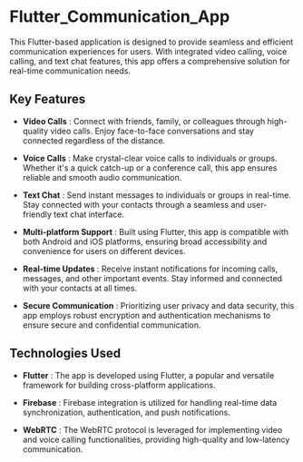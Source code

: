 # Flutter_Communication_App
This Flutter-based application is designed to provide seamless and efficient communication experiences for users. With integrated video calling, voice calling, and text chat features, this app offers a comprehensive solution for real-time communication needs.

## Key Features
- **Video Calls** : Connect with friends, family, or colleagues through high-quality video calls. Enjoy face-to-face conversations and stay connected regardless of the distance.

- **Voice Calls** : Make crystal-clear voice calls to individuals or groups. Whether it's a quick catch-up or a conference call, this app ensures reliable and smooth audio communication.

- **Text Chat** : Send instant messages to individuals or groups in real-time. Stay connected with your contacts through a seamless and user-friendly text chat interface.

- **Multi-platform Support** : Built using Flutter, this app is compatible with both Android and iOS platforms, ensuring broad accessibility and convenience for users on different devices.

- **Real-time Updates** : Receive instant notifications for incoming calls, messages, and other important events. Stay informed and connected with your contacts at all times.

- **Secure Communication** : Prioritizing user privacy and data security, this app employs robust encryption and authentication mechanisms to ensure secure and confidential communication.

## Technologies Used
- **Flutter** : The app is developed using Flutter, a popular and versatile framework for building cross-platform applications.

- **Firebase** : Firebase integration is utilized for handling real-time data synchronization, authentication, and push notifications.

- **WebRTC** : The WebRTC protocol is leveraged for implementing video and voice calling functionalities, providing high-quality and low-latency communication.
